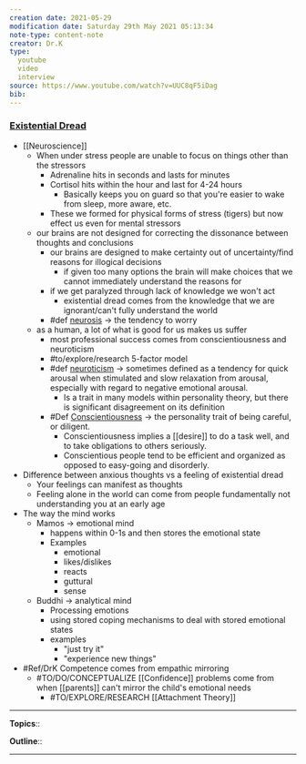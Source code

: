 ```yaml
---
creation date: 2021-05-29
modification date: Saturday 29th May 2021 05:13:34
note-type: content-note
creator: Dr.K
type:
  youtube
  video
  interview
source: https://www.youtube.com/watch?v=UUC8qF5iDag
bib:
---
```


### [Existential Dread](https://www.youtube.com/watch?v=UUC8qF5iDag)
- [[Neuroscience]]
	- When under stress people are unable to focus on things other than the stressors
		- Adrenaline hits in seconds and lasts for minutes
		- Cortisol hits within the hour and last for 4-24 hours
			- Basically keeps you on guard so that you're easier to wake from sleep, more aware, etc.
		- These we formed for physical forms of stress (tigers) but now effect us even for mental stressors 
	- our brains are not designed for correcting the dissonance between thoughts and conclusions
		- our brains are designed to make certainty out of uncertainty/find reasons for illogical decisions
			- if given too many options the brain will make choices that we cannot immediately understand the reasons for
		- if we get paralyzed through lack of knowledge we won't act 
			- existential dread comes from the knowledge that we are ignorant/can't fully understand the world
		- #def [neurosis](https://en.wikipedia.org/wiki/neurosis) -> the tendency to worry
	- as a human, a lot of what is good for us makes us suffer
		- most professional success comes from conscientiousness and neuroticism  
		- #to/explore/research  5-factor model
		- #def [neuroticism](https://en.wikipedia.org/wiki/neuroticism) -> sometimes defined as a tendency for quick arousal when stimulated and slow relaxation from arousal, especially with regard to negative emotional arousal.
			- Is a trait in many models within personality theory, but there is significant disagreement on its definition
		- #Def [Conscientiousness](https://en.wikipedia.org/wiki/Conscientiousness) -> the personality trait of being careful, or diligent. 
			- Conscientiousness implies a [[desire]] to do a task well, and to take obligations to others seriously. 
			- Conscientious people tend to be efficient and organized as opposed to easy-going and disorderly.
- Difference between anxious thoughts vs a feeling of existential dread
	- Your feelings can manifest as thoughts
	- Feeling alone in the world can come from people fundamentally not understanding you at an early age
- The way the mind works 
	- Mamos -> emotional mind
		- happens within 0-1s and then stores the emotional state
		- Examples
			- emotional
			- likes/dislikes
			- reacts
			- guttural
			- sense
	- Buddhi -> analytical mind
		- Processing emotions
		- using stored coping mechanisms to deal with stored emotional states
		- examples
			- "just try it"
			- "experience new things"
- #Ref/DrK Competence comes from empathic mirroring
	- #TO/DO/CONCEPTUALIZE [[Confidence]] problems come from when [[parents]] can't mirror the child's emotional needs
		- #TO/EXPLORE/RESEARCH  [[Attachment Theory]]

---


**Topics**::   
	
**Outline**::

--- 



